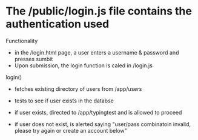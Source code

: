 # The /public/login.js file contains the authentication used

Functionality
*  in the /login.html page, a user enters a username & password and presses sumbit
* Upon submission, the login function is caled in /login.js

login()
* fetches existing directory of users from /app/users
* tests to see if user exists in the databse
* if user exists, directed to /app/typingtest and is allowed to proceed

* if user does not exist, is alerted saying "user/pass combinatoin invalid, please try again or create an account below"